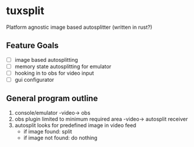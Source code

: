 # tuxsplit
Platform agnostic image based autosplitter (written in rust?)

## Feature Goals
- [ ] image based autosplitting
- [ ] memory state autosplitting for emulator
- [ ] hooking in to obs for video input
- [ ] gui configurator

## General program outline
1. console/emulator -video-> obs
2. obs plugin limited to minimum required area -video-> autosplit receiver
3. autosplit looks for predefined image in video feed
   - if image found: split
   - if image not found: do nothing
